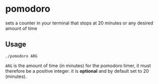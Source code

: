 # pomodoro

sets a counter in your terminal that stops at 20 minutes or any desired amount of time

## Usage

`./pomodoro ARG`

`ARG` is the amount of time (in minutes) for the pomodoro timer, it must therefore be a positive integer.
it is **optional** and by default set to 20 (minutes).
